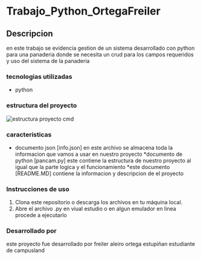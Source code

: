 # Trabajo_Python_OrtegaFreiler

## Descripcion 
en este trabajo se evidencia gestion de un sistema desarrollado con python para una panaderia donde se necesita un crud para los campos requeridos y uso del sistema de la panaderia 

### tecnologias utilizadas 


* python


### estructura del proyecto 
![estructura proyecto cmd](image.png)

### caracteristicas 
* documento json [info.json] en este archivo se almacena toda la informacion que vamos a usar en nuestro proyecto 
*documento de python [pancam.py] este contiene la estructura de nuestro proyecto al igual que la parte logica y el funcionamiento 
*este documento [README.MD] contiene la informacion y descripcion de el proyecto 

### Instrucciones de uso

1. Clona este repositorio o descarga los archivos en tu máquina local.
2. Abre el archivo .py en viual estudio o en algun emulador en linea procede a ejecutarlo


### Desarrollado por 

este proyecto fue desarrollado por freiler aleiro ortega estupiñan estudiante de campusland
